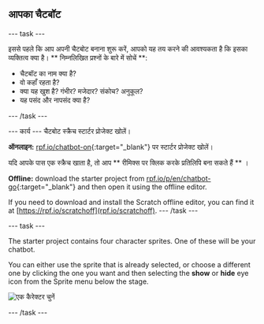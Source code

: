 ## आपका चैटबॉट

\--- task \---

इससे पहले कि आप अपनी चैटबोट बनाना शुरू करें, आपको यह तय करने की आवश्यकता है कि इसका व्यक्तित्व क्या है। ** निम्नलिखित प्रश्नों के बारे में सोचें **:

+ चैटबॉट का नाम क्या है?
+ वो कहाँ रहता है?
+ क्या यह खुश है? गंभीर? मजेदार? संकोच? अनुकूल?
+ यह पसंद और नापसंद क्या है?

\--- /task \---

\--- कार्य \--- चैटबोट स्क्रैच स्टार्टर प्रोजेक्ट खोलें।

**ऑनलाइन:** [rpf.io/chatbot-on](http://rpf.io/chatbot-on){:target="_blank"} पर स्टार्टर प्रोजेक्ट खोलें।

यदि आपके पास एक स्क्रैच खाता है, तो आप ** रीमिक्स पर क्लिक करके प्रतिलिपि बना सकते हैं ** ।

**Offline:** download the starter project from [rpf.io/p/en/chatbot-go](http://rpf.io/p/en/chatbot-go){:target="_blank"} and then open it using the offline editor.

If you need to download and install the Scratch offline editor, you can find it at [https://rpf.io/scratchoff](rpf.io/scratchoff). \--- /task \---

\--- task \---

The starter project contains four character sprites. One of these will be your chatbot.

You can either use the sprite that is already selected, or choose a different one by clicking the one you want and then selecting the **show** or **hide** eye icon from the Sprite menu below the stage.

![एक कैरेक्टर चुनें](images/chatbot-characters.png)

\--- /task \---